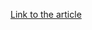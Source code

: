 [Link to the article](https://www.infostealers.com/report/infostealers-weekly-report-2024-11-04-2024-11-11/)

